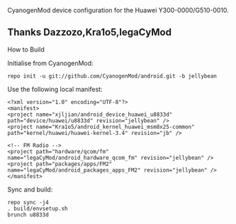 CyanogenMod device configuration for the Huawei Y300-0000/G510-0010.

Thanks Dazzozo,Kra1o5,legaCyMod
---------------

How to Build

Initialise from CyanogenMod:

    repo init -u git://github.com/CyanogenMod/android.git -b jellybean

Use the following local manifest:

    <?xml version="1.0" encoding="UTF-8"?>
    <manifest>
    <project name="xjljian/android_device_huawei_u8833d" path="device/huawei/u8833d" revision="jellybean" />
    <project name="Kra1o5/android_kernel_huawei_msm8x25-common" path="kernel/huawei/huawei-kernel-3.4" revision="jb" />

    <!-- FM Radio -->
    <project path="hardware/qcom/fm" name="legaCyMod/android_hardware_qcom_fm" revision="jellybean" />
    <project path="packages/apps/FM2" name="legaCyMod/android_packages_apps_FM2" revision="jellybean" />
    </manifest>

Sync and build:

    repo sync -j4
    . build/envsetup.sh
    brunch u8833d
